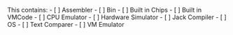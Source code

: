 This contains:
        - [ ] Assembler
        - [ ] Bin
        - [ ] Built in Chips
        - [ ] Built in VMCode
        - [ ] CPU Emulator
        - [ ] Hardware Simulator
        - [ ] Jack Compiler
        - [ ] OS
        - [ ] Text Comparer
        - [ ] VM Emulator 